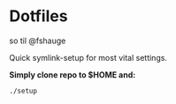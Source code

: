 # Dotfiles

so til @fshauge

Quick symlink-setup for most vital settings.

**Simply clone repo to $HOME and:**

```zsh
./setup
```
